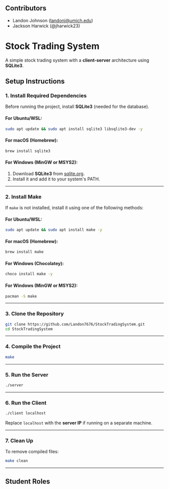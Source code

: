 ## **Contributors**

- Landon Johnson (landonj@umich.edu)
- Jackson Harwick (@jharwick23)


# Stock Trading System

A simple stock trading system with a **client-server** architecture using **SQLite3**.

## **Setup Instructions**

### **1. Install Required Dependencies**

Before running the project, install **SQLite3** (needed for the database).

#### **For Ubuntu/WSL:**

```sh
sudo apt update && sudo apt install sqlite3 libsqlite3-dev -y
```

#### **For macOS (Homebrew):**

```sh
brew install sqlite3
```

#### **For Windows (MinGW or MSYS2):**

1. Download **SQLite3** from [sqlite.org](https://www.sqlite.org/download.html).
2. Install it and add it to your system's PATH.

---

### **2. Install Make**

If `make` is not installed, install it using one of the following methods:

#### **For Ubuntu/WSL:**

```sh
sudo apt update && sudo apt install make -y
```

#### **For macOS (Homebrew):**

```sh
brew install make
```

#### **For Windows (Chocolatey):**

```sh
choco install make -y
```

#### **For Windows (MinGW or MSYS2):**

```sh
pacman -S make
```

---

### **3. Clone the Repository**

```sh
git clone https://github.com/Landon7676/StockTradingSystem.git
cd StockTradingSystem
```

---

### **4. Compile the Project**

```sh
make
```

---

### **5. Run the Server**

```sh
./server
```

---

### **6. Run the Client**

```sh
./client localhost
```

Replace `localhost` with the **server IP** if running on a separate machine.

---

### **7. Clean Up**

To remove compiled files:

```sh
make clean
```
---

## **Student Roles**





